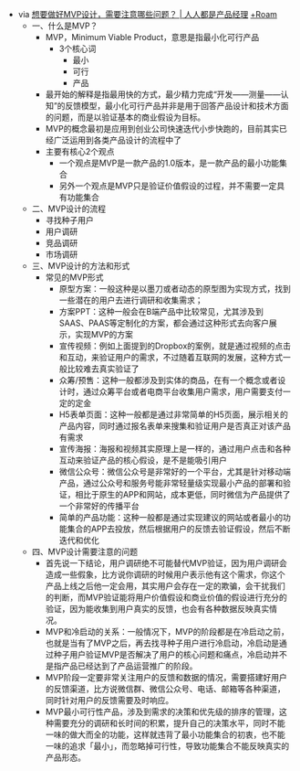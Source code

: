 - via [想要做好MVP设计，需要注意哪些问题？ | 人人都是产品经理](http://www.woshipm.com/pmd/3994223.html) [+Roam](<+Roam.md>)
    - 一、什么是MVP？
        - MVP，Minimum Viable Product，意思是指最小化可行产品
            - 3个核心词
                - 最小
                - 可行
                - 产品
        - 最开始的解释是指最用快的方式，最少精力完成“开发——测量——认知”的反馈模型，最小化可行产品并非是用于回答产品设计和技术方面的问题，而是以验证基本的商业假设为目标。
        - MVP的概念最初是应用到创业公司快速迭代小步快跑的，目前其实已经广泛运用到各类产品设计的流程中了
        - 主要有核心2个观点
            - 一个观点是MVP是一款产品的1.0版本，是一款产品的最小功能集合
            - 另外一个观点是MVP只是验证价值假设的过程，并不需要一定具有功能集合
    - 二、MVP设计的流程
        - 寻找种子用户
        - 用户调研
        - 竞品调研
        - 市场调研
    - 三、MVP设计的方法和形式
        - 常见的MVP形式
            - 原型方案：一般这种是以墨刀或者动态的原型图为实现方式，找到一些潜在的用户去进行调研和收集需求；
            - 方案PPT：这种一般会在B端产品中比较常见，尤其涉及到SAAS、PAAS等定制化的方案，都会通过这种形式去向客户展示，实现MVP的方案
            - 宣传视频：例如上面提到的Dropbox的案例，就是通过视频的点击和互动，来验证用户的需求，不过随着互联网的发展，这种方式一般比较难去真实验证了
            - 众筹/预售：这种一般都涉及到实体的商品，在有一个概念或者设计时，通过众筹平台或者电商平台收集用户需求，用户需要支付一定的定金
            - H5表单页面：这种一般都是通过非常简单的H5页面，展示相关的产品内容，同时通过报名表单来搜集和验证用户是否真正对该产品有需求
            - 宣传海报：海报和视频其实原理上是一样的，通过用户点击和各种互动来验证产品的核心假设，是不是能吸引用户
            - 微信公众号：微信公众号是非常好的一个平台，尤其是针对移动端产品，通过公众号和服务号能非常轻量级实现最小产品的部署和验证，相比于原生的APP和网站，成本更低，同时微信为产品提供了一个非常好的传播平台
            - 简单的产品功能：这种一般都是通过实现建议的网站或者最小的功能集合的APP去投放，然后根据用户的反馈去验证假设，然后不断迭代和优化
    - 四、MVP设计需要注意的问题
        - 首先说一下结论，用户调研绝不可能替代MVP验证，因为用户调研会造成一些假象，比方说你调研的时候用户表示他有这个需求，你这个产品上线之后他一定会用，其实用户会存在一定的欺骗，会干扰我们的判断，而MVP验证能将用户价值假设和商业价值的假设进行充分的验证，因为能收集到用户真实的反馈，也会有各种数据反映真实情况。
        - MVP和冷启动的关系：一般情况下，MVP的阶段都是在冷启动之前，也就是当有了MVP之后，再去找寻种子用户进行冷启动，冷启动是通过种子用户验证MVP是否解决了用户的核心问题和痛点，冷启动并不是指产品已经达到了产品运营推广的阶段。
        - MVP阶段一定要非常关注用户的反馈和数据的情况，需要搭建好用户的反馈渠道，比方说微信群、微信公众号、电话、邮箱等各种渠道，同时针对用户的反馈需要及时响应。
        - MVP最小可行性产品，涉及到需求的决策和优先级的排序的管理，这种需要充分的调研和长时间的积累，提升自己的决策水平，同时不能一味的做大而全的功能，这样就违背了最小功能集合的初衷，也不能一味的追求「最小」，而忽略掉可行性，导致功能集合不能反映真实的产品形态。
